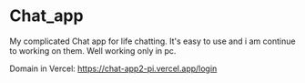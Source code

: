 # Chat_app

My complicated Chat app for life chatting. It's easy to use and i am continue to working on them. Well working only in pc.

Domain in Vercel: https://chat-app2-pi.vercel.app/login



